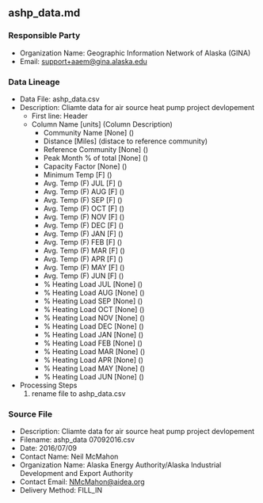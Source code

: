 ## ashp_data.md

### Responsible Party
  * Organization Name: Geographic Information Network of Alaska (GINA)
  * Email: support+aaem@gina.alaska.edu

### Data Lineage
  * Data File: ashp_data.csv
  * Description: Cliamte data for air source heat pump project devlopement
    * First line: Header
    * Column Name [units] (Column Description)
      * Community Name [None] ()
      * Distance [Miles] (distace to reference community)
      * Reference Community [None] ()
      * Peak Month % of total [None] ()
      * Capacity Factor [None] ()
      * Minimum Temp [F] ()
      * Avg. Temp (F) JUL [F] ()
      * Avg. Temp (F) AUG [F] ()
      * Avg. Temp (F) SEP [F] ()
      * Avg. Temp (F) OCT [F] ()
      * Avg. Temp (F) NOV [F] ()
      * Avg. Temp (F) DEC [F] ()
      * Avg. Temp (F) JAN [F] ()
      * Avg. Temp (F) FEB [F] ()
      * Avg. Temp (F) MAR [F] ()
      * Avg. Temp (F) APR [F] ()
      * Avg. Temp (F) MAY [F] ()
      * Avg. Temp (F) JUN [F] ()
      * % Heating Load JUL [None] ()
      * % Heating Load AUG [None] ()
      * % Heating Load SEP [None] ()
      * % Heating Load OCT [None] ()
      * % Heating Load NOV [None] ()
      * % Heating Load DEC [None] ()
      * % Heating Load JAN [None] ()
      * % Heating Load FEB [None] ()
      * % Heating Load MAR [None] ()
      * % Heating Load APR [None] ()
      * % Heating Load MAY [None] ()
      * % Heating Load JUN [None] ()
  * Processing Steps
    1. rename file to ashp_data.csv

### Source File
  * Description: Cliamte data for air source heat pump project devlopement
  * Filename: ashp_data 07092016.csv
  * Date: 2016/07/09
  * Contact Name: Neil McMahon
  * Organization Name: Alaska Energy Authority/Alaska Industrial Development and Export Authority
  * Contact Email: NMcMahon@aidea.org
  * Delivery Method: FILL_IN
